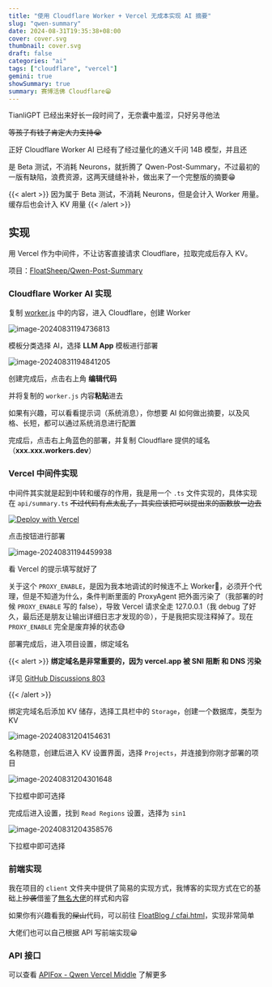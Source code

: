 ```yaml
---
title: "使用 Cloudflare Worker + Vercel 无成本实现 AI 摘要"
slug: "qwen-summary"
date: 2024-08-31T19:35:38+08:00
cover: cover.svg
thumbnail: cover.svg
draft: false
categories: "ai"
tags: ["cloudflare", "vercel"]
gemini: true
showSummary: true
summary: 赛博活佛 Cloudflare😁
---
```


TianliGPT 已经出来好长一段时间了，无奈囊中羞涩，只好另寻他法

~~等孩子有钱了肯定大力支持😭~~

正好 Cloudflare Worker AI 已经有了经过量化的通义千问 14B 模型，并且还

是 Beta 测试，不消耗 Neurons，就折腾了 Qwen-Post-Summary，不过最初的一版有缺陷，浪费资源，这两天缝缝补补，做出来了一个完整版的摘要😁

{{< alert >}}
因为属于 Beta 测试，不消耗 Neurons，但是会计入 Worker 用量。缓存后也会计入 KV 用量
{{< /alert >}}

## 实现

用 Vercel 作为中间件，不让访客直接请求 Cloudflare，拉取完成后存入 KV。

项目：[FloatSheep/Qwen-Post-Summary][1]

### Cloudflare Worker AI 实现

复制 [worker.js][2] 中的内容，进入 Cloudflare，创建 Worker

![image-20240831194736813](https://7.isyangs.cn/55/66d302e00ebc9-55.png)

模板分类选择 AI，选择 **LLM App** 模板进行部署

![image-20240831194841205](https://7.isyangs.cn/55/66d303202ceb5-55.png)

创建完成后，点击右上角 **编辑代码**

并将复制的 `worker.js` 内容**粘贴**进去

如果有兴趣，可以看看提示词（系统消息），你想要 AI 如何做出摘要，以及风格、长短，都可以通过系统消息进行配置

完成后，点击右上角蓝色的部署，并复制 Cloudflare 提供的域名（**xxx.xxx.workers.dev**）

### Vercel 中间件实现

中间件其实就是起到中转和缓存的作用，我是用一个 `.ts` 文件实现的，具体实现在 `api/summary.ts` ~~不过代码有点太乱了，其实应该把可以提出来的函数放一边去~~

[![Deploy with Vercel](https://vercel.com/button)](https://vercel.com/new/clone?repository-url=https%3A%2F%2Fgithub.com%2FFloatSheep%2FQwen-Post-Summary%2Ftree%2Fvercel&env=SUMMARY_API,PROXY_ENABLE&envDescription=SUMMARY_API%20%E4%B8%BA%20Cloudflare%20Worker%20%E6%89%80%E7%BB%99%E5%87%BA%E7%9A%84%E5%9F%9F%E5%90%8D%EF%BC%8CPROXY_ENABLE%20%E8%AF%B7%E5%A1%AB%E5%86%99%20false)

点击按钮进行部署

![image-20240831194459938](https://7.isyangs.cn/55/66d30242d5461-55.png)

看 Vercel 的提示填写就好了

关于这个 `PROXY_ENABLE`，是因为我本地调试的时候连不上 Worker🤣，必须开个代理，但是不知道为什么，条件判断里面的 ProxyAgent 把外面污染了（我部署的时候 `PROXY_ENABLE` 写的 false），导致 Vercel 请求全走 127.0.0.1（我 debug 了好久，最后还是朋友让输出详细日志才发现的😡），于是我把实现注释掉了。现在 `PROXY_ENABLE` 完全是废弃掉的状态😅

部署完成后，进入项目设置，绑定域名

{{< alert >}}
**绑定域名是非常重要的，因为 vercel.app 被 SNI 阻断 和 DNS 污染**

详见 [GitHub Discussions 803](https://github.com/orgs/vercel/discussions/803)

{{< /alert >}}

绑定完域名后添加 KV 储存，选择工具栏中的 `Storage`，创建一个数据库，类型为 KV

![image-20240831204154631](https://7.isyangs.cn/55/66d30f9a5b104-55.png)

名称随意，创建后进入 KV 设置界面，选择 `Projects`，并连接到你刚才部署的项目

![image-20240831204301648](https://7.isyangs.cn/55/66d30fdc97e95-55.png)

下拉框中即可选择

完成后进入设置，找到 `Read Regions` 设置，选择为 `sin1`

![image-20240831204358576](https://7.isyangs.cn/55/66d31015a00ad-55.png)

下拉框中即可选择

### 前端实现

我在项目的 `client` 文件夹中提供了简易的实现方式，我博客的实现方式在它的基础上~~抄袭~~借鉴了[無名大佬][3]的样式和内容

如果你有兴趣看我的~~屎山~~代码，可以前往 [FloatBlog / cfai.html][4]，实现非常简单

大佬们也可以自己根据 API 写前端实现😀

### API 接口

可以查看 [APIFox - Qwen Vercel Middle][5] 了解更多

[1]: <https://github.com/FloatSheep/Qwen-Post-Summary/tree/vercel>
[2]: <https://github.com/FloatSheep/Qwen-Post-Summary/blob/vercel/worker/worker.js>
[3]: <https://blog.imsyy.top>
[4]: <https://github.com/FloatSheep/FloatBlog/blob/main/layouts/partials/cfai.html>
[5]: <https://apifox.com/apidoc/shared-20d0a640-a6d3-40b2-87ba-fddfa1c10cc9>


